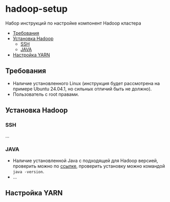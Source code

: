 # hadoop-setup
Набор инструкций по настройке компонент Hadoop кластера

- [Требования](#требования)
- [Установка Hadoop](#установка-hadoop)
  - [SSH](#ssh)
  - [JAVA](#java)
- [Настройка YARN](#настройка-yarn)

## Требования

- Наличие установленного Linux (инструкция будет рассмотрена на примере Ubuntu 24.04.1, но сильных отличий быть не должно).
- Пользователь с root правами.


## Установка Hadoop

### SSH

...

### JAVA

- Наличие установленной Java с подходящей для Hadoop версией, проверить можно по [ссылке](https://cwiki.apache.org/confluence/display/HADOOP/Hadoop+Java+Versions), проверить установку можно командой `java -version`.
- ...

## Настройка YARN

